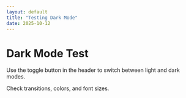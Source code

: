 ```yaml
---
layout: default
title: "Testing Dark Mode"
date: 2025-10-12
---
```

# Dark Mode Test

Use the toggle button in the header to switch between light and dark modes.  

Check transitions, colors, and font sizes.
